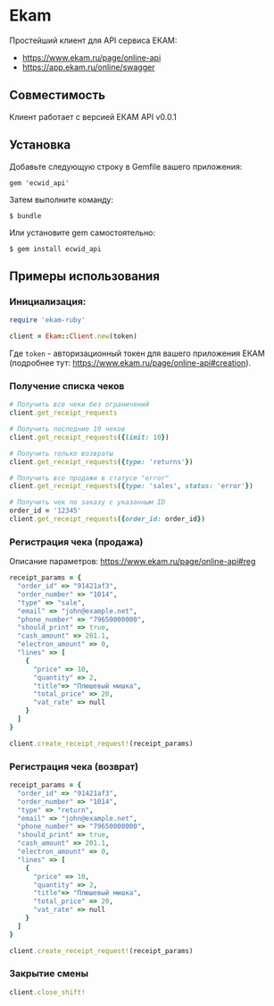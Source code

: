 # Ekam

Простейший клиент для API сервиса ЕКАМ: 
* https://www.ekam.ru/page/online-api
* https://app.ekam.ru/online/swagger

## Совместимость

Клиент работает с версией ЕКАМ API v0.0.1

## Установка

Добавьте следующую строку в Gemfile вашего приложения:

```
gem 'ecwid_api'
```

Затем выполните команду:

```
$ bundle
```

Или установите gem самостоятельно:

```
$ gem install ecwid_api
```

## Примеры использования

### Инициализация:

```ruby
require 'ekam-ruby'

client = Ekam::Client.new(token)
```

Где `token` - авторизационный токен для вашего приложения ЕКАМ (подробнее тут: https://www.ekam.ru/page/online-api#creation).

### Получение списка чеков

```ruby
# Получить все чеки без ограничений
client.get_receipt_requests

# Получить последние 10 чеков
client.get_receipt_requests({limit: 10})

# Получить только возвраты
client.get_receipt_requests({type: 'returns'})

# Получить все продажи в статусе "error"
client.get_receipt_requests({type: 'sales', status: 'error'})

# Получить чек по заказу с указанным ID
order_id = '12345'
client.get_receipt_requests({order_id: order_id})
```

### Регистрация чека (продажа)

Описание параметров: https://www.ekam.ru/page/online-api#reg

```ruby
receipt_params = {
  "order_id" => "91421af3",
  "order_number" => "1014",
  "type" => "sale",
  "email" => "john@example.net",
  "phone_number" => "79650000000",
  "should_print" => true,
  "cash_amount" => 201.1,
  "electron_amount" => 0,
  "lines" => [
    {
      "price" => 10,
      "quantity" => 2,
      "title"=> "Плюшевый мишка",
      "total_price" => 20,
      "vat_rate" => null
    }
  ]
}

client.create_receipt_request!(receipt_params)
```

### Регистрация чека (возврат)

```ruby
receipt_params = {
  "order_id" => "91421af3",
  "order_number" => "1014",
  "type" => "return",
  "email" => "john@example.net",
  "phone_number" => "79650000000",
  "should_print" => true,
  "cash_amount" => 201.1,
  "electron_amount" => 0,
  "lines" => [
    {
      "price" => 10,
      "quantity" => 2,
      "title"=> "Плюшевый мишка",
      "total_price" => 20,
      "vat_rate" => null
    }
  ]
}

client.create_receipt_request!(receipt_params)
```

### Закрытие смены

```ruby
client.close_shift!
```
